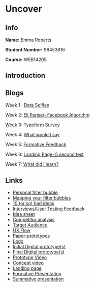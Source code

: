 # Uncover

## Info

**Name:** Emma Roberts

**Student Number:** 96453816

**Course:** WEB14205

## Introduction


## Blogs

Week 1 : [Data Selfies](https://medium.com/@e.roberts/data-selfies-1449e6916f77) 

Week 2: [Eli Pariser - Facebook Algorithm](https://medium.com/@e.roberts/eli-pariser-facebook-algorithm-50279e8aad48) 

Week 3: [Typeform Survey](https://medium.com/@e.roberts/typeform-survey-ed10bc812ddd) 

Week 4: [What would I say](https://medium.com/@e.roberts/what-would-i-say-291d6411ba77) 

Week 5: [Formative Feedback](https://medium.com/@e.roberts/formative-feedback-b0204c4dee53) 

Week 6: [Landing Page - 5 second test](https://medium.com/@e.roberts/landing-page-5-second-test-f6c8fdeafe2c) 

Week 7: [What did I learn?](https://medium.com/@e.roberts/what-did-i-learn-52a384bcecff) 


## Links

- [Personal filter bubble](https://drive.google.com/file/d/1eOKDdsJn8Fu0wqMXM23nWqc_8PUuSPcI/view?usp=sharing)
- [Mapping your filter bubbles](https://drive.google.com/file/d/1TkZmxWQq8VmrZYUtyMQUTjaekgYu1rov/view?usp=sharing)
- [10 (or so) bad ideas](https://docs.google.com/document/d/1KoOf1VgsNBZ70_1UmiCRYNvjT1ZkiW1Acff5J_C3npo/edit?usp=sharing)
- [Interviews/User Testing Feedback](https://docs.google.com/document/d/1CYBWEw5ZiVhOAQhUwJJRJcq7hPFb_wXiVdQQUJIWNxg/edit?usp=sharing)
- [Idea sheet](https://docs.google.com/document/d/1voLJDJelC12e9Jzpv_OdP1IfZDWit2y25pqK18wNOJk/edit?usp=sharing)
- [Competitor analysis](https://docs.google.com/document/d/1vOWtJBW8rxUakwju_x9I4GDeQFtgbCEKWOFAi4lto80/edit?usp=sharing)
- [Target Audience](https://docs.google.com/document/d/1HkDFRX7DF7WYiGhBCwY1mEqjaOoioMz2Qy7959eGOmk/edit?usp=sharing)
- [UX Flow](https://drive.google.com/drive/folders/1caMnPJRBI6vy8QH_VjkPo23IoElqYDbs?usp=sharing)
- [Paper-prototypes](https://drive.google.com/drive/folders/1iDEqcbpArJqty9clXU3iUQlW9esSqozG?usp=sharing)
- [Logo](https://drive.google.com/drive/folders/17XLCqsjGzPRI_yC383DuzGBkrX1nAnQt?usp=sharing)
- [Initial Digital prototype(s)](https://drive.google.com/drive/folders/1_MvOPo-Emk2FeBiGjGikw_ev8kXDwxIq?usp=sharing)
- [Final Digital prototype(s)](https://drive.google.com/drive/folders/1wa0e0zdQ5_HbaXQniZQiAfF3OxZhhEca?usp=sharing)
- [Prototype Video](https://drive.google.com/drive/folders/13u23FYzAl8dIlIhQgwIeLt4HFdaNYaBO?usp=sharing)
- [Concept video](https://drive.google.com/drive/folders/1MVHu8Kx05YA3xofNF6UvoA3ao32R9k54?usp=sharing)
- [Landing page](https://uncoverux.carrd.co/)
- [Formative Presentation](https://docs.google.com/presentation/d/1qNmKtCqtSCiWASthNKT2BgIC-wXFMDtgR1MTDXhYyTg/edit?usp=sharing)
- [Summative presentation](https://docs.google.com/presentation/d/1oJiI3Ly58pI-hWxNUett3FBvP2ThLMov3DjFRfaD5oE/edit?usp=sharing)
